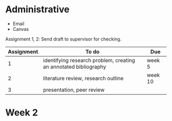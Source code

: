 # Administrative
- Email
- Canvas

Assignment 1, 2: Send draft to supervisor for checking.

Assignment | To do | Due
---|---|---
1 | identifying research problem, creating an annotated bibliography | week 5
2 | literature review, research outline | week 10
3 | presentation, peer review

# Week 2


